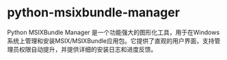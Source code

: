 # python-msixbundle-manager
Python MSIXBundle Manager 是一个功能强大的图形化工具，用于在Windows系统上管理和安装MSIX/MSIXBundle应用包。它提供了直观的用户界面，支持管理员权限自动提升，并提供详细的安装日志和进度反馈。
